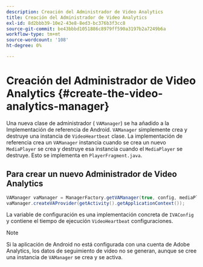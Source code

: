 ```yaml
---
description: Creación del Administrador de Video Analytics
title: Creación del Administrador de Video Analytics
exl-id: 8d2bbb39-10e2-43e8-8ed3-bc376b3f3cc8
source-git-commit: be43bbbd1051886c8979ff590a3197b2a7249b6a
workflow-type: tm+mt
source-wordcount: '108'
ht-degree: 0%

---
```


# Creación del Administrador de Video Analytics {#create-the-video-analytics-manager}

Una nueva clase de administrador ( `VAManager`) se ha añadido a la Implementación de referencia de Android. `VAManager` simplemente crea y destruye una instancia de `VideoHeartbeat` clase. La implementación de referencia crea un `VAManager` instancia cuando se crea un nuevo `MediaPlayer` se crea y destruye esa instancia cuando el `MediaPlayer` se destruye. Esto se implementa en `PlayerFragment.java`.

## Para crear un nuevo Administrador de Video Analytics

```java
VAManager vaManager = ManagerFactory.getVAManager(true, config, mediaPlayer);  
vaManager.createVAProvider(getActivity().getApplicationContext()); 
```

La variable de configuración es una implementación concreta de `IVAConfig` y contiene el tiempo de ejecución `VideoHeartbeat` configuraciones.

>[!NOTE]
>
>Si la aplicación de Android no está configurada con una cuenta de Adobe Analytics, los datos de seguimiento de vídeo no se generan, aunque se cree una instancia de `VAManager` se crea y se activa.
